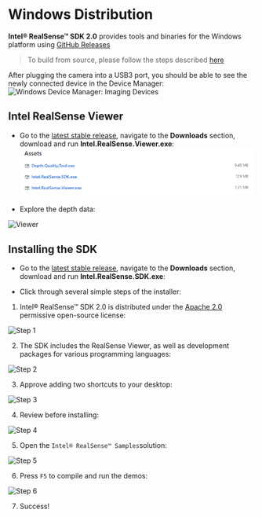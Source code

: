 # Windows Distribution

**Intel® RealSense™ SDK 2.0** provides tools and binaries for the Windows platform using [GitHub Releases](https://github.com/IntelRealSense/librealsense/releases)

> To build from source, please follow the steps described [here](./installation_windows.md)

After plugging the camera into a USB3 port, you should be able to see the newly connected device in the Device Manager: 
![Windows Device Manager: Imaging Devices](./img/win_deploy_device_manager.PNG)

## Intel RealSense Viewer

- Go to the [latest stable release](https://github.com/IntelRealSense/librealsense/releases/latest), navigate to the **Downloads** section, download and run **Intel.RealSense.Viewer.exe**:
![GitHub Downloads](./img/win_deploy_downloads.PNG)

- Explore the depth data:

![Viewer](./img/windows_viewer_preview.PNG)

## Installing the SDK

* Go to the [latest stable release](https://github.com/IntelRealSense/librealsense/releases/latest), navigate to the **Downloads** section, download and run **Intel.RealSense.SDK.exe**:

* Click through several simple steps of the installer:
1. Intel® RealSense™ SDK 2.0 is distributed under the [Apache 2.0](../LICENSE) permissive open-source license:

![Step 1](./img/win_step1.PNG)

2.  The SDK includes the RealSense Viewer, as well as development packages for various programming languages:

![Step 2](./img/win_step2.PNG)

3. Approve adding two shortcuts to your desktop:

 ![Step 3](./img/win_step3.PNG)

4. Review before installing:

![Step 4](./img/win_step4.PNG)

5. Open the `Intel® RealSense™ Samples`solution:

![Step 5](./img/win_shortcuts.PNG)

6. Press `F5` to compile and run the demos:

![Step 6](./img/win_samples.PNG)

7. Success!
